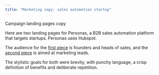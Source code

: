 ```yaml
---
title: "Marketing copy: sales automation startup"
---
```


Campaign landing pages copy 

Here are two landing pages for Personas, a B2B sales automation platform that targets startups. Personas uses Hubspot. 

The audience for the [first piece](https://bennetthub500.github.io/personal/pdfs/PersonasFoundersLanding2.pdf) is founders and heads of sales, and the [second piece](https://bennetthub500/github.io/personal/pdfs/PersonasMktgLanding3.pdf) is aimed at marketing leads.  

The stylistic goals for both were brevity, with punchy language, a crisp definition of benefits and deliberate repetition. 

